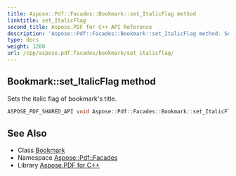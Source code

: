 ```yaml
---
title: Aspose::Pdf::Facades::Bookmark::set_ItalicFlag method
linktitle: set_ItalicFlag
second_title: Aspose.PDF for C++ API Reference
description: 'Aspose::Pdf::Facades::Bookmark::set_ItalicFlag method. Sets the italic flag of bookmark''s title in C++.'
type: docs
weight: 1200
url: /cpp/aspose.pdf.facades/bookmark/set_italicflag/
---
```

## Bookmark::set_ItalicFlag method


Sets the italic flag of bookmark's title.

```cpp
ASPOSE_PDF_SHARED_API void Aspose::Pdf::Facades::Bookmark::set_ItalicFlag(bool value)
```

## See Also

* Class [Bookmark](../)
* Namespace [Aspose::Pdf::Facades](../../)
* Library [Aspose.PDF for C++](../../../)
